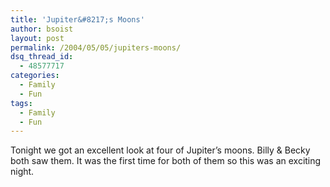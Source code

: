 ```yaml
---
title: 'Jupiter&#8217;s Moons'
author: bsoist
layout: post
permalink: /2004/05/05/jupiters-moons/
dsq_thread_id:
  - 48577717
categories:
  - Family
  - Fun
tags:
  - Family
  - Fun
---
```

Tonight we got an excellent look at four of Jupiter&#8217;s moons. Billy & Becky both saw them. It was the first time for both of them so this was an exciting night.